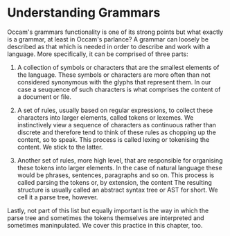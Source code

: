 # Understanding Grammars

Occam's grammars functionality is one of its strong points but what exactly is a grammar, at least in Occam's parlance?
A grammar can loosely be described as that which is needed in order to describe and work with a language.
More specifically, it can be comprised of three parts:

1. A collection of symbols or characters that are the smallest elements of the language. 
These symbols or characters are more often than not considered synonymous with the glyphs that represent them.
In our case a seuquence of such characters is what comprises the content of a document or file.

2. A set of rules, usually based on regular expressions, to collect these characters into larger elements, called tokens or lexemes.
We instinctively view a sequence of characters as continuous rather than discrete and therefore tend to think of these rules as chopping up the content, so to speak.
This process is called lexing or tokenising the content.
We stick to the latter.

3. Another set of rules, more high level, that are responsible for organising these tokens into larger elements.
In the case of natural language these would be phrases, sentences, paragraphs and so on.
This process is called parsing the tokens or, by extension, the content
The resulting structure is usually called an abstract syntax tree or AST for short.
We cell it a parse tree, however.

Lastly, not part of this list but equally important is the way in which the parse tree and sometimes the tokens themselves are interpreted and sometimes maninpulated.
We cover this practice in this chapter, too.

